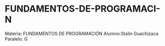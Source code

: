 # FUNDAMENTOS-DE-PROGRAMACI-N
Materia: FUNDAMENTOS DE PROGRAMACIÓN 
Alumno:Stalin Guachizaca 
Paralelo: G

